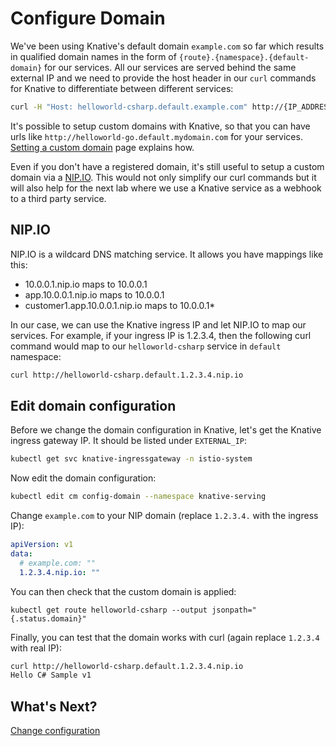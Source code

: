 # Configure Domain

We've been using Knative's default domain `example.com` so far which results in qualified domain names in the form of `{route}.{namespace}.{default-domain}` for our services. All our services are served behind the same external IP and we need to provide the host header in our `curl` commands for Knative to differentiate between different services:

```bash
curl -H "Host: helloworld-csharp.default.example.com" http://{IP_ADDRESS}
```
It's possible to setup custom domains with Knative, so that you can have urls like `http://helloworld-go.default.mydomain.com` for your services. [Setting a custom domain](https://github.com/knative/docs/blob/master/serving/using-a-custom-domain.md) page explains how. 

Even if you don't have a registered domain, it's still useful to setup a custom domain via a [NIP.IO](http://nip.io/). This would not only simplify our curl commands but it will also help for the next lab where we use a Knative service as a webhook to a third party service.

## NIP.IO

NIP.IO is a wildcard DNS matching service. It allows you have mappings like this:
* 10.0.0.1.nip.io maps to 10.0.0.1
* app.10.0.0.1.nip.io maps to 10.0.0.1
* customer1.app.10.0.0.1.nip.io maps to 10.0.0.1*

In our case, we can use the Knative ingress IP and let NIP.IO to map our services. For example, if your ingress IP is 1.2.3.4, then the following curl command would map to our `helloworld-csharp` service in `default` namespace:

```bash
curl http://helloworld-csharp.default.1.2.3.4.nip.io
```
## Edit domain configuration  

Before we change the domain configuration in Knative, let's get the Knative ingress gateway IP. It should be listed under `EXTERNAL_IP`:

```bash
kubectl get svc knative-ingressgateway -n istio-system
```
Now edit the domain configuration:

```bash
kubectl edit cm config-domain --namespace knative-serving
```
Change `example.com` to your NIP domain (replace `1.2.3.4.` with the ingress IP):

```yaml
apiVersion: v1
data:
  # example.com: ""
  1.2.3.4.nip.io: ""
```
You can then check that the custom domain is applied:

```
kubectl get route helloworld-csharp --output jsonpath="{.status.domain}"
```

Finally, you can test that the domain works with curl (again replace `1.2.3.4` with real IP):

```bash
curl http://helloworld-csharp.default.1.2.3.4.nip.io
Hello C# Sample v1
```
## What's Next?
[Change configuration](03-changeconfig.md)